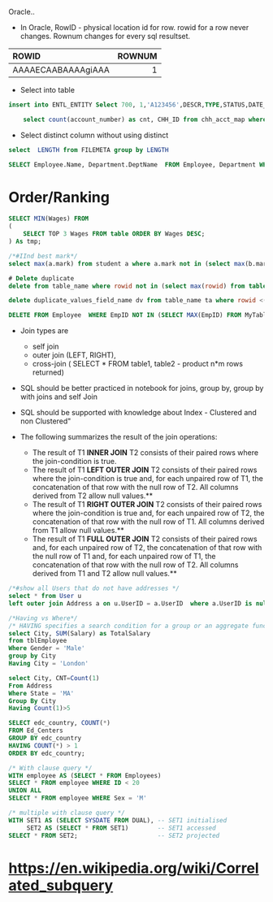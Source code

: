 Oracle..
* In Oracle, RowID - physical location id for row. rowid for a row never changes. Rownum changes for every sql resultset.

|ROWID					|ROWNUM	|
|:----------------------|------:|
|AAAAECAABAAAAgiAAA		|1	    |


* Select into table
```SQL
insert into ENTL_ENTITY Select 700, 1,'A123456',DESCR,TYPE,STATUS,DATE_CREATED,DATE_MODIFIED,MODIFIED_BY,CREATED_BY,UNIVERSE_ID From  ENTL_ENTITY  Where ID = 667
  ```
```SQL
    select count(account_number) as cnt, CHH_ID from chh_acct_map where approved_on is not null group by chh_id order by cnt desc
```
* Select distinct column without using distinct
```SQL
select  LENGTH from FILEMETA group by LENGTH
```
```SQL
SELECT Employee.Name, Department.DeptName  FROM Employee, Department WHERE Employee.Dept_ID = Department.Dept_ID;
```
# Order/Ranking
```SQL
SELECT MIN(Wages) FROM 
( 
    SELECT TOP 3 Wages FROM table ORDER BY Wages DESC; 
) As tmp; 
```
```SQL
/*#IInd best mark*/
select max(a.mark) from student a where a.mark not in (select max(b.mark) from student b)
```

```SQL
# Delete duplicate
delete from table_name where rowid not in (select max(rowid) from table group by duplicate_values_field_name);

delete duplicate_values_field_name dv from table_name ta where rowid <(select min(rowid)  from table_name tb where ta.dv=tb.dv); 

DELETE FROM Employee  WHERE EmpID NOT IN (SELECT MAX(EmpID) FROM MyTable GROUP BY EmpName)
```
* Join types are
  * self join
  * outer join (LEFT, RIGHT), 
  * cross-join ( SELECT * FROM table1, table2 - product n*m rows returned)

* SQL should be better practiced in notebook for joins, group by, group by with joins and self Join
* SQL should be supported with knowledge about Index - Clustered and non Clustered"

* The following summarizes the result of the join operations:
  * The result of T1 **INNER JOIN** T2 consists of their paired rows where the join-condition is true.
  * The result of T1 **LEFT OUTER JOIN** T2 consists of their paired rows where the join-condition is true and, for each unpaired row of T1, the   concatenation of that row with the null row of T2. All columns derived from T2 allow null values.** 
  * The result of T1 **RIGHT OUTER JOIN** T2 consists of their paired rows where the join-condition is true and, for each unpaired row of T2, the concatenation of that row with the null row of T1. All columns derived from T1 allow null values.** 
  * The result of T1 **FULL OUTER JOIN** T2 consists of their paired rows and, for each unpaired row of T2, the concatenation of that row with the null row of T1 and, for each unpaired row of T1, the concatenation of that row with the null row of T2. All columns derived from T1 and T2 allow null values.**


 ```SQL
/*#show all Users that do not have addresses */
select * from User u 
left outer join Address a on u.UserID = a.UserID  where a.UserID is null 
  ```

```SQL
/*Having vs Where*/
/* HAVING specifies a search condition for a group or an aggregate function used in SELECT statement. */
select City, SUM(Salary) as TotalSalary
from tblEmployee
Where Gender = 'Male'
group by City
Having City = 'London'

select City, CNT=Count(1)
From Address
Where State = 'MA'
Group By City
Having Count(1)>5

SELECT edc_country, COUNT(*)
FROM Ed_Centers
GROUP BY edc_country
HAVING COUNT(*) > 1
ORDER BY edc_country;
```

```SQL
/* With clause query */
WITH employee AS (SELECT * FROM Employees)
SELECT * FROM employee WHERE ID < 20
UNION ALL
SELECT * FROM employee WHERE Sex = 'M'
```

```SQL
/* multiple with clause query */
WITH SET1 AS (SELECT SYSDATE FROM DUAL), -- SET1 initialised
     SET2 AS (SELECT * FROM SET1)        -- SET1 accessed
SELECT * FROM SET2;                      -- SET2 projected
```

# https://en.wikipedia.org/wiki/Correlated_subquery